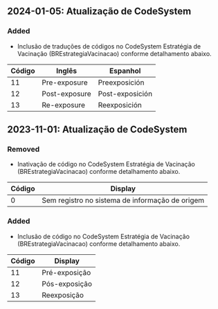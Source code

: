 ## 2024-01-05: Atualização de CodeSystem

### Added

- Inclusão de traduções de códigos no CodeSystem Estratégia de Vacinação (BREstrategiaVacinacao) conforme detalhamento abaixo.

| Código | Inglês        | Espanhol        |
| ------ | ------------- | --------------- |
| 11     | Pre-exposure  | Preexposición   |
| 12     | Post-exposure | Post-exposición |
| 13     | Re-exposure   | Reexposición    |

## 2023-11-01: Atualização de CodeSystem

### Removed

- Inativação de código no CodeSystem Estratégia de Vacinação (BREstrategiaVacinacao) conforme detalhamento abaixo.

| Código | Display                                         |
| ------ | ----------------------------------------------- |
| 0      | Sem registro no sistema de informação de origem |

### Added

- Inclusão de código no CodeSystem Estratégia de Vacinação (BREstrategiaVacinacao) conforme detalhamento abaixo.

| Código | Display       |
| ------ | ------------- |
| 11     | Pré-exposição |
| 12     | Pós-exposição |
| 13     | Reexposição   |
